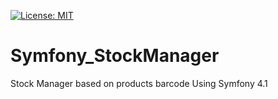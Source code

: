 [![License: MIT](https://img.shields.io/badge/License-MIT-yellow.svg)](https://opensource.org/licenses/MIT)

# Symfony_StockManager
Stock Manager based on products barcode
Using Symfony 4.1
